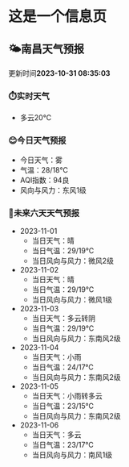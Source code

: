 # 这是一个信息页 
## 🌤️**南昌**天气预报
更新时间**2023-10-31 08:35:03**
### ⏱️实时天气
- 多云20℃
### 😊今日天气预报
- 今日天气：雾
- 气温：28/18℃
- AQI指数：94良
- 风向与风力：东风1级
### 🤩未来六天天气预报
- 2023-11-01
  - 当日天气：晴
  - 当日气温：29/19℃
  - 当日风向与风力：微风2级
- 2023-11-02
  - 当日天气：晴
  - 当日气温：29/19℃
  - 当日风向与风力：微风1级
- 2023-11-03
  - 当日天气：多云转阴
  - 当日气温：29/19℃
  - 当日风向与风力：东南风2级
- 2023-11-04
  - 当日天气：小雨
  - 当日气温：24/17℃
  - 当日风向与风力：东南风2级
- 2023-11-05
  - 当日天气：小雨转多云
  - 当日气温：23/15℃
  - 当日风向与风力：东南风2级
- 2023-11-06
  - 当日天气：多云
  - 当日气温：23/17℃
  - 当日风向与风力：南风1级

